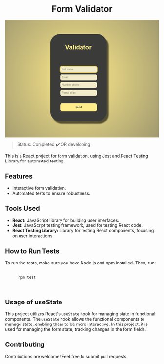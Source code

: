 <h1 align= "center">Form Validator</h1>
<img align= "center" src="./src/assets/validator.png">

   > Status: Completed ✔️ OR developing 

  <p>
    This is a React project for form validation, using Jest and React Testing Library for automated testing.
  </p>

  <h2>Features</h2>

  <ul>
    <li>Interactive form validation.</li>
    <li>Automated tests to ensure robustness.</li>
  </ul>

  <h2>Tools Used</h2>

  <ul>
    <li><strong>React:</strong> JavaScript library for building user interfaces.</li>
    <li><strong>Jest:</strong> JavaScript testing framework, used for testing React code.</li>
    <li><strong>React Testing Library:</strong> Library for testing React components, focusing on user interactions.</li>
  </ul>


  <h2>How to Run Tests</h2>

  <p>To run the tests, make sure you have Node.js and npm installed. Then, run:</p>

  <pre>
    <code>
      npm test
    </code>
  </pre>

  <h2>Usage of useState</h2>

  <p>
    This project utilizes React's <code>useState</code> hook for managing state in functional components.
    The <code>useState</code> hook allows the functional components to manage state, enabling them to be more interactive.
    In this project, it is used for managing the form state, tracking changes in the form fields.
  </p>

  <h2>Contributing</h2>

  <p>Contributions are welcome! Feel free to submit pull requests.</p>

 
